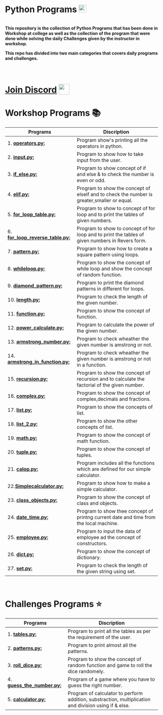 # Python Programs <img src="https://i.imgur.com/POpZJqW.png" height=25px>

<br><b>
This repository is the collection of Python Programs that has been done in Workshop at college as well as the collection of the program that were done while solving the daily Challenges given by the instructor in workshop. 

This repo has divided into two main categories that covers daily programs and challenges.
</b>

<br><b>
# **[Join Discord](https://discord.gg/TDWk8xUEjQ)** <img src="https://i.imgur.com/WrsdvnV.png" style="height:35px; transform:translateY(6px) ">
</b>

# Workshop Programs 📚

| Programs                                           |Discription                             |
|----------------------------------------------------|----------------------------------------|
|1. **[operators.py:](Day_1/operators.py)**| Program show's printing all the operators in python.|
|2. **[input.py:](Day_1/input.py)**| Program to show how to take input from the user.|
|3. **[if_else.py:](Day_1/if_else.py)**| Program to show concept of if and else & to check the number is even or odd.|
|4. **[elif.py:](Day_1/elif.py)**| Program to show the concept of elseif and  to check the number is greater,smaller or equal.|
|5. **[for_loop_table.py:](Day_1/for_loop_table.py)**| Program to show to concept of for loop and to print the tables of given numbers.|
|6. **[for_loop_reverse_table.py:](Day_1/for_loop_reverse_table.py)**| Program to show to concept of for loop and to print the tables of given numbers in Revers form.|
|7. **[pattern.py:](Day_1/pattern.py)**| Program to show how to create a square pattern using loops.|
|8. **[whileloop.py:](Day_2/whileloop.py)**| Program to show the concept of while loop and show the concept of random function.|
|9. **[diamond_pattern.py:](Day_2/diamond_pattern.py)**| Program to print the diamond patterns in different for loops.|
|10. **[length.py:](Day_3/length.py)**| Program to check the length of the given number.|
|11. **[function.py:](Day_3/function.py)**| Program to show the concept of function.|
|12. **[power_calculate.py:](Day_3/power_calculate.py)**| Program to calculate the power of the given number.|
|13. **[armstrong_number.py:](Day_3/armstrong_number.py)**| Program to check wheather the given number is amstrong or not.|
|14. **[armstrong_in_function.py:](Day_3/armstrong_in_function.py)**| Program to check wheather the given number is amstrong or not in a function.|
|15. **[recursion.py:](Day_3/recursion.py)**| Program to show the concept of recursion and to calculate the factorial of the given number.|
|16. **[complex.py:](Day_4/complex.py)**| Program to show the concept of complex,decimals and fractions.|
|17. **[list.py:](Day_4/list.py)**| Program to show the concepts of list.|
|18. **[list_2.py:](Day_4/list_2.py)**| Program to show the other concepts of list.|
|19. **[math.py:](Day_4/math.py)**| Program to show the concept of math function.|
|20. **[tuple.py:](Day_4/tuple.py)**| Program to show the concept of tuples.|
|21. **[calop.py:](Day_5/calop.py)**| Program includes all the functions which are defined for our simple calculator.|
|22.**[Simplecalculator.py:](Day_5/Simplecalculator.py)**| Program to show how to make a simple calculator.|
|23. **[class_objects.py:](Day_5/class_objects.py)**| Program to show the concept of class and objects.|
|24. **[date_time.py:](Day_5/date_time.py)**| Program to show thee concept of printng current date and time from the local machine.|
|25. **[employee.py:](Day_5/employee.py)**| Program to input the data of employee ad the concept of constructors.|
|26. **[dict.py:](Day_6/dict.py)**| Program to show the concept of dictionary.|
|27. **[set.py:](Day_6/set.py)**| Program to check the length of the given string using set.|
<br>

# Challenges Programs ⭐

| Programs                                           |Discription                             |
|----------------------------------------------------|----------------------------------------|
|1. **[tables.py:](Challenges/Day_1/tables.py)**| Program to print all the tables as per the requirement of the user.|
|2. **[patterns.py:](Challenges/Day_1/patterns.py)**| Program to print almost all the patterns.|
|3. **[roll_dice.py:](Challenges/Day_2/roll_dice.py)**| Program to show the concept of random function and game to roll the dice randomely.|
|4. **[guess_the_number.py:](Challenges/Day_2/guess_the_number.py)**| Program of a game where you have to guess the right number.|
|5. **[calculator.py:](Challenges/Day_3/calculator.py)**| Program of calculator to perform addition, substraction, multiplication and division using if & else.|


